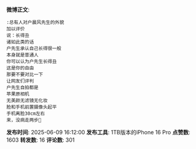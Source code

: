**微博正文**: 
```
:总有人对户晨风先生的外貌
加以评价
说：长得丑
诸如此类的话
户先生承认自己长得很一般
本身就是普通人
你可以认为户先生长得丑
这是你的自由
那要不要对比一下
让网友们评判
户先生自拍都是
苹果原相机
无美颜无滤镜无化妆
脸和手机前置摄像头起平
手机离脸30cm左右
来，没病走两步🙏
```
**发布时间**: 2025-06-09 16:12:00
**发布工具**: 1TB版本的iPhone 16 Pro
**点赞数**: 1603
**转发数**: 16
**评论数**: 301
